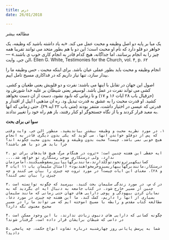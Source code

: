 ```yaml
---
title: درس
date: 26/01/2018

---
```


مطالعه بیشر

یک مبا  بر پایه دو اصل وظیفه و محبت عمل می کند. «به
یاد داشته باشید که وظیفه، یک خواهر دو قلو دارد که نام او محبت است؛ این دو با هم  بطور متحد می توانند تقریبا همه چیز را به انجام برسانند، اما جداگانه، هیچ کدام قادر
به انجام کاری خوب  ی باشند.» — الن جی. وایت، Ellen G. White, Testimonies for the Church, vol. ۴, p. ۶۲

انجام وظیفه و محبت باید بطور عملی عیان باشد. برای اینکه محبت ، حس وظیفه ما را بیدار سازد، تنها نیاز داریم که در فداکاری مسیح تامل  اییم.

اصول این جهان در تقابل با اینها می باشند: نفرت و دو قلویش یعنی طغیان و  کشی.  کشی می تواند نفرت در عمل باشد. لوسیفر یعنی شیطان بر علیه خدا شورش  ود (حزقیال باب ۲۸ ایات ۱۶ و ۱۷) و تا زمانی که نابود نشود، دست از ان دست نخواهد کشید. او قدرت محبت را به عشق به قدرت تبدیل  ود. ره ان مذهبی ا ايیل از اقتدار و قدرتی که عیسی در اختیار داشت، متنفر بودند (متی باب ۲۲ ایه ۲۹). حتی زمانی که انها به معبد فرار کردند و یا از نگاه جستجوگر او کنار رفتند، باز هم راه خود را تغییر ندادند.

**سوا تی برای بحث**

`١. در مورد نظریه محبت و وظیفه بیشتر بیاندیشید. منظور الن جی. وایت وقتی که پس از دوقلو خواندن انها، می گوید که یکی بدون دیگری قادر به انجام هیچ خوبی نمی باشد، چیست؟ محبت بدون وظیفه و وظیفه بدون محبت چگونه اند؟ چرا باید هر دو با هم باشند؟`

`۲. ایه حفظی این هفته چنین است: «ثروت در هنگام مرگ هیچ فایدهای برای تو ندارد، ولی درستکاری موجب رستگاری تو خواهد شد....  کسانیکهبرثروتخودتوکّلدارند،مانندبرگهایپاییزیسقوطمیکنند،اّمامردمان درستکار،مانندبرگهایبهاریسبزوخّرمخواهندبود» (امثال سلیمان باب ١١ ایات ۴ و ۲۸). معنای این ایات چیست؟ در مورد ثروت چه چیزی را بیان می کنند و چه چیزی را بیان نمی کنند؟`

`۳. در ک س، در مورد زندگی سلیمان بحث کنید. بپرسید که چگونه توانسته است چنین از مسیر خارج شود. در کتاب جامعه به دنبال ایه ای بگردید که به نمایان کردن بیهودگی و پوچی دارایی های جهان حتی زمانی که مانند سلیمان بسیاری از انها را داریم، کمک کند. ما این هفته چه چیزی در مورد دعا، مطالعه کتاب مقدس و رابطه با مسیح اموخته ایم که می تواند ما را در مسیر صحیح معنوی نگه دارد؟`

`۴. چگونه کسانی که دارایی های دنیوی زیادی ندارند، با این وجود ممکن است در دامی که شیطان برایشان قرار داده است، گرفتار شوند؟`

`۵. شما به پرسش پایانی روز چهارشنبه درباره تفاوت انواع حکمت، چه پاسخی دادید؟`